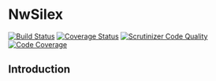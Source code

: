 NwSilex
=======

[![Build Status](https://travis-ci.org/naturalweb/NwSilex.svg?branch=master)](https://travis-ci.org/naturalweb/NwSilex)
[![Coverage Status](https://coveralls.io/repos/naturalweb/NwSilex/badge.png?branch=master)](https://coveralls.io/r/naturalweb/NwSilex?branch=master)
[![Scrutinizer Code Quality](https://scrutinizer-ci.com/g/naturalweb/NwSilex/badges/quality-score.png?s=c69e745ca5709984a70cdedee53123c7b7e7833c)](https://scrutinizer-ci.com/g/naturalweb/NwSilex/)
[![Code Coverage](https://scrutinizer-ci.com/g/naturalweb/NwSilex/badges/coverage.png?s=909b1eaac99452aaf344aad717c9887751948a02)](https://scrutinizer-ci.com/g/naturalweb/NwSilex/)

Introduction
------------
